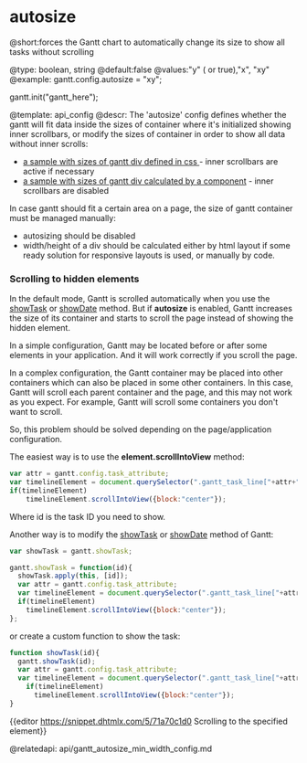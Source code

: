 autosize
=============
@short:forces the Gantt chart to automatically change its size to show all tasks without scrolling
	

@type: boolean, string
@default:false
@values:"y" ( or true),"x", "xy"
@example:
gantt.config.autosize = "xy";

gantt.init("gantt_here");

@template:	api_config
@descr:
The 'autosize' config defines whether the gantt will fit data inside the sizes of container where it's initialized showing inner scrollbars,
or modify the sizes of container in order to show all data without inner scrolls:

- [a sample with sizes of gantt div defined in css ](https://docs.dhtmlx.com/gantt/snippet/6b31c4e1) - inner scrollbars are active if necessary
- [a sample with sizes of gantt div calculated by a component](https://docs.dhtmlx.com/gantt/snippet/cb6165f4) - inner scrollbars are disabled

In case gantt should fit a certain area on a page, the size of gantt container must be managed manually:

- autosizing should be disabled 
- width/height of a div should be calculated either by html layout if some ready solution for responsive layouts is used, or manually by code.

### Scrolling to hidden elements 

In the default mode, Gantt is scrolled automatically when you use the [showTask](api/gantt_showtask.md) or [showDate](api/gantt_showdate.md) method.
But if **autosize** is enabled, Gantt increases the size of its container and starts to scroll the page instead of showing the hidden element.

In a simple configuration, Gantt may be located before or after some elements in your application. And it will work correctly if you scroll the page.

In a complex configuration, the Gantt container may be placed into other containers which can also be placed in some other containers. 
In this case, Gantt will scroll each parent container and the page, and this may not work as you expect. For example, Gantt will scroll some containers you don't want to scroll.

So, this problem should be solved depending on the page/application configuration.

The easiest way is to use the **element.scrollIntoView** method:

~~~js
var attr = gantt.config.task_attribute;
var timelineElement = document.querySelector(".gantt_task_line["+attr+"='"+id+"']");
if(timelineElement)
    timelineElement.scrollIntoView({block:"center"});
~~~

Where id is the task ID you need to show.

Another way is to modify the [showTask](api/gantt_showtask.md) or [showDate](api/gantt_showdate.md) method of Gantt:

~~~js
var showTask = gantt.showTask;

gantt.showTask = function(id){
  showTask.apply(this, [id]);
  var attr = gantt.config.task_attribute;
  var timelineElement = document.querySelector(".gantt_task_line["+attr+"='"+id+"']");
  if(timelineElement)
    timelineElement.scrollIntoView({block:"center"});
};
~~~

or create a custom function to show the task:

~~~js
function showTask(id){
  gantt.showTask(id);
  var attr = gantt.config.task_attribute;
  var timelineElement = document.querySelector(".gantt_task_line["+attr+"='"+id+"']");
    if(timelineElement)
      timelineElement.scrollIntoView({block:"center"});
}
~~~

{{editor	https://snippet.dhtmlx.com/5/71a70c1d0	Scrolling to the specified element}}

@relatedapi: 
	api/gantt_autosize_min_width_config.md
